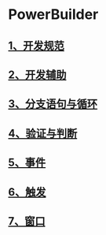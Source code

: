 # PowerBuilder

## [1、开发规范](1、开发规范.md)

## [2、开发辅助](2、开发辅助.md)

## [3、分支语句与循环](3、分支语句与循环.md)

## [4、验证与判断](4、验证与判断.md)

## [5、事件](5、事件.md)

## [6、触发](6、触发.md)

## [7、窗口](7、窗口.md)
